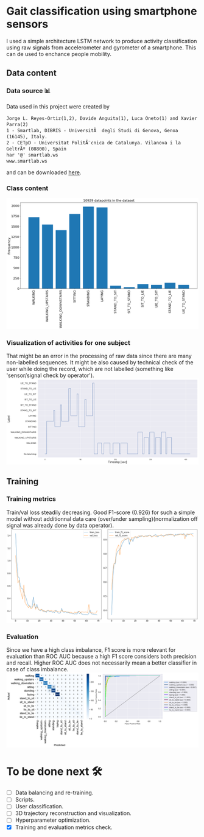 # Gait classification using smartphone sensors

I used a simple architecture LSTM network to produce activity classification using raw signals from accelerometer and gyrometer of a smartphone.
This can de used to enchance people mobility.
## Data content
### Data source 📊
Data used in this project were created by
```
Jorge L. Reyes-Ortiz(1,2), Davide Anguita(1), Luca Oneto(1) and Xavier Parra(2)
1 - Smartlab, DIBRIS - UniversitÃ  degli Studi di Genova, Genoa (16145), Italy.
2 - CETpD - Universitat PolitÃ¨cnica de Catalunya. Vilanova i la GeltrÃº (08800), Spain
har '@' smartlab.ws
www.smartlab.ws
```
and can be downloaded [here](http://archive.ics.uci.edu/ml/datasets/Smartphone-Based+Recognition+of+Human+Activities+and+Postural+Transitions).
### Class content
<img src="./assets/classes.png" alt="drawing" width="800"/>

### Visualization of activities for one subject
That might be an error in the processing of raw data since there are many non-labelled sequences. It might be also caused by technical check of the user while doing the record, which are not labelled (something like 'sensor/signal check by operator').
![](./assets/run.png)
## Training
### Training metrics
  Train/val loss steadily decreasing. Good F1-score (0.926) for such a simple model without additionnal data care (over/under sampling)(normalization off signal was already done by data operator).
![](./assets/train_metrics.png)
### Evaluation
Since we have a high class imbalance, F1 score is more relevant for evaluation than ROC AUC because a high F1 score considers both precision and recall. Higher ROC AUC does not necessarily mean a better classifier in case of class imbalance.
![](./assets/confusion.png)

# To be done next 🛠
- [ ] Data balancing and re-training.
- [ ] Scripts.
- [ ] User classification.
- [ ] 3D trajectory reconstruction and visualization.
- [ ] Hyperparameter optimization.
- [X] Training and evaluation metrics check. 
